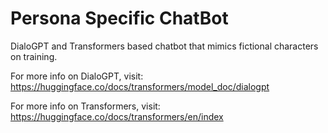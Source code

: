 # Persona Specific ChatBot
DialoGPT and Transformers based chatbot that mimics fictional characters on training.

For more info on DialoGPT, visit: https://huggingface.co/docs/transformers/model_doc/dialogpt

For more info on Transformers, visit: https://huggingface.co/docs/transformers/en/index
